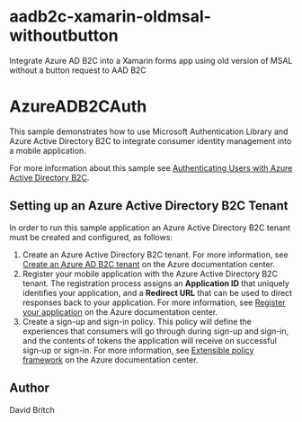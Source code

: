 # aadb2c-xamarin-oldmsal-withoutbutton
Integrate Azure AD B2C into a Xamarin forms app using old version of MSAL without a button request to AAD B2C

AzureADB2CAuth
==============

This sample demonstrates how to use Microsoft Authentication Library and Azure Active Directory B2C to integrate consumer identity management into a mobile application.

For more information about this sample see [Authenticating Users with Azure Active Directory B2C](http://developer.xamarin.com/guides/cross-platform/xamarin-forms/web-services/authentication/azure-ad-b2c/).

Setting up an Azure Active Directory B2C Tenant
-----------------------------------------------

In order to run this sample application an Azure Active Directory B2C tenant must be created and configured, as follows:

1. Create an Azure Active Directory B2C tenant. For more information, see [Create an Azure AD B2C tenant](https://azure.microsoft.com/en-us/documentation/articles/active-directory-b2c-get-started/) on the Azure documentation center.
1. Register your mobile application with the Azure Active Directory B2C tenant. The registration process assigns an **Application ID** that uniquely identifies your application, and a **Redirect URL** that can be used to direct responses back to your application. For more information, see [Register your application](https://azure.microsoft.com/en-us/documentation/articles/active-directory-b2c-app-registration/) on the Azure documentation center.
1. Create a sign-up and sign-in policy. This policy will define the experiences that consumers will go through during sign-up and sign-in, and the contents of tokens the application will receive on successful sign-up or sign-in. For more information, see [Extensible policy framework](https://azure.microsoft.com/en-us/documentation/articles/active-directory-b2c-reference-policies/#how-to-create-a-sign-up-policy) on the Azure documentation center.


Author
------

David Britch

